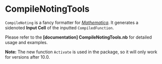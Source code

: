 # CompileNotingTools

`CompileNoting` is a fancy formatter for [*Mathematica*](http://www.wolfram.com/mathematica/). It generates a sidenoted **Input Cell** of the inputted `CompiledFunction`.

Please refer to the **[documentation] CompileNotingTools.nb** for detailed usage and examples.

**Note:** The new function `Activate` is used in the package, so it will only work for versions after 10.0.
